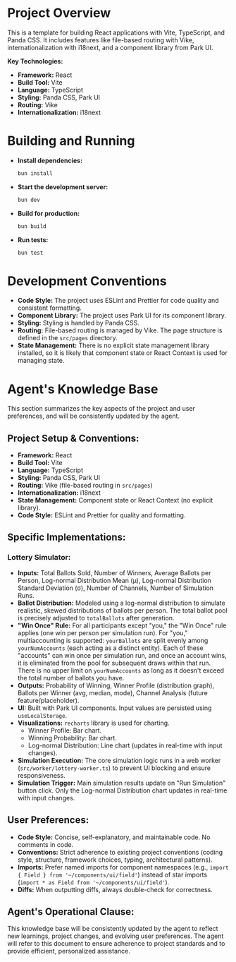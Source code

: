 # Project Overview

This is a template for building React applications with Vite, TypeScript, and Panda CSS. It includes features like file-based routing with Vike, internationalization with i18next, and a component library from Park UI.

**Key Technologies:**

*   **Framework:** React
*   **Build Tool:** Vite
*   **Language:** TypeScript
*   **Styling:** Panda CSS, Park UI
*   **Routing:** Vike
*   **Internationalization:** i18next

# Building and Running

*   **Install dependencies:**
    ```bash
    bun install
    ```

*   **Start the development server:**
    ```bash
    bun dev
    ```

*   **Build for production:**
    ```bash
    bun build
    ```

*   **Run tests:**
    ```bash
    bun test
    ```

# Development Conventions

*   **Code Style:** The project uses ESLint and Prettier for code quality and consistent formatting.
*   **Component Library:** The project uses Park UI for its component library.
*   **Styling:** Styling is handled by Panda CSS.
*   **Routing:** File-based routing is managed by Vike. The page structure is defined in the `src/pages` directory.
*   **State Management:** There is no explicit state management library installed, so it is likely that component state or React Context is used for managing state.

# Agent's Knowledge Base

This section summarizes the key aspects of the project and user preferences, and will be consistently updated by the agent.

## Project Setup & Conventions:

*   **Framework:** React
*   **Build Tool:** Vite
*   **Language:** TypeScript
*   **Styling:** Panda CSS, Park UI
*   **Routing:** Vike (file-based routing in `src/pages`)
*   **Internationalization:** i18next
*   **State Management:** Component state or React Context (no explicit library).
*   **Code Style:** ESLint and Prettier for quality and formatting.

## Specific Implementations:

### Lottery Simulator:

*   **Inputs:** Total Ballots Sold, Number of Winners, Average Ballots per Person, Log-normal Distribution Mean (μ), Log-normal Distribution Standard Deviation (σ), Number of Channels, Number of Simulation Runs.
*   **Ballot Distribution:** Modeled using a log-normal distribution to simulate realistic, skewed distributions of ballots per person. The total ballot pool is precisely adjusted to `totalBallots` after generation.
*   **"Win Once" Rule:** For all participants except "you," the "Win Once" rule applies (one win per person per simulation run). For "you," multiaccounting is supported: `yourBallots` are split evenly among `yourNumAccounts` (each acting as a distinct entity). Each of these "accounts" can win once per simulation run, and once an account wins, it is eliminated from the pool for subsequent draws within that run. There is no upper limit on `yourNumAccounts` as long as it doesn't exceed the total number of ballots you have.
*   **Outputs:** Probability of Winning, Winner Profile (distribution graph), Ballots per Winner (avg, median, mode), Channel Analysis (future feature/placeholder).
*   **UI:** Built with Park UI components. Input values are persisted using `useLocalStorage`.
*   **Visualizations:** `recharts` library is used for charting.
    *   Winner Profile: Bar chart.
    *   Winning Probability: Bar chart.
    *   Log-normal Distribution: Line chart (updates in real-time with input changes).
*   **Simulation Execution:** The core simulation logic runs in a web worker (`src/worker/lottery-worker.ts`) to prevent UI blocking and ensure responsiveness.
*   **Simulation Trigger:** Main simulation results update on "Run Simulation" button click. Only the Log-normal Distribution chart updates in real-time with input changes.

## User Preferences:

*   **Code Style:** Concise, self-explanatory, and maintainable code. No comments in code.
*   **Conventions:** Strict adherence to existing project conventions (coding style, structure, framework choices, typing, architectural patterns).
*   **Imports:** Prefer named imports for component namespaces (e.g., `import { Field } from '~/components/ui/field'`) instead of star imports (`import * as Field from '~/components/ui/field'`).
*   **Diffs:** When outputting diffs, always double-check for correctness.

## Agent's Operational Clause:

This knowledge base will be consistently updated by the agent to reflect new learnings, project changes, and evolving user preferences. The agent will refer to this document to ensure adherence to project standards and to provide efficient, personalized assistance.